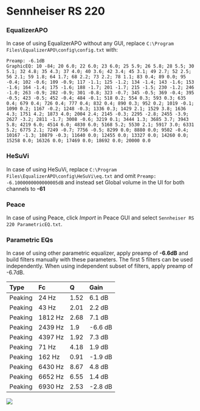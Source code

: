 # Sennheiser RS 220

### EqualizerAPO
In case of using EqualizerAPO without any GUI, replace `C:\Program Files\EqualizerAPO\config\config.txt`
with:
```
Preamp: -6.1dB
GraphicEQ: 10 -84; 20 6.0; 22 6.0; 23 6.0; 25 5.9; 26 5.8; 28 5.5; 30 5.1; 32 4.8; 35 4.3; 37 4.0; 40 3.6; 42 3.4; 45 3.1; 49 2.7; 52 2.5; 56 2.1; 59 1.8; 64 1.7; 68 2.2; 73 2.2; 78 1.1; 83 0.4; 89 0.0; 95 -0.4; 102 -0.6; 109 -0.9; 117 -1.1; 125 -1.2; 134 -1.4; 143 -1.6; 153 -1.6; 164 -1.4; 175 -1.6; 188 -1.7; 201 -1.7; 215 -1.5; 230 -1.2; 246 -1.0; 263 -0.9; 282 -0.9; 301 -0.8; 323 -0.7; 345 -0.5; 369 -0.4; 395 -0.5; 423 -0.5; 452 -0.4; 484 -0.1; 518 0.2; 554 0.3; 593 0.3; 635 0.4; 679 0.4; 726 0.4; 777 0.4; 832 0.4; 890 0.3; 952 0.2; 1019 -0.1; 1090 0.2; 1167 -0.2; 1248 -0.3; 1336 0.3; 1429 2.1; 1529 3.8; 1636 4.3; 1751 4.2; 1873 4.0; 2004 2.4; 2145 -0.3; 2295 -2.8; 2455 -3.9; 2627 -3.2; 2811 -1.7; 3008 -0.6; 3219 0.1; 3444 1.3; 3685 3.7; 3943 5.8; 4219 6.0; 4514 6.0; 4830 6.0; 5168 5.2; 5530 2.1; 5917 3.0; 6331 5.2; 6775 2.1; 7249 -0.7; 7756 -0.5; 8299 0.0; 8880 0.0; 9502 -0.4; 10167 -1.3; 10879 -0.3; 11640 0.0; 12455 0.0; 13327 0.0; 14260 0.0; 15258 0.0; 16326 0.0; 17469 0.0; 18692 0.0; 20000 0.0
```

### HeSuVi
In case of using HeSuVi, replace `C:\Program Files\EqualizerAPO\config\HeSuVi\eq.txt` and omit `Preamp:
-6.1000000000000005dB` and instead set Global volume in the UI for both channels to **-61**

### Peace
In case of using Peace, click *Import* in Peace GUI and select `Sennheiser RS 220 ParametricEQ.txt`.

### Parametric EQs
In case of using other parametric equalizer, apply preamp of **-6.6dB** and build filters manually
with these parameters. The first 5 filters can be used independently.
When using independent subset of filters, apply preamp of -6.7dB.

| Type    | Fc      |    Q | Gain    |
|:--------|:--------|:-----|:--------|
| Peaking | 24 Hz   | 1.52 | 6.1 dB  |
| Peaking | 43 Hz   | 2.01 | 2.2 dB  |
| Peaking | 1812 Hz | 2.68 | 7.1 dB  |
| Peaking | 2439 Hz | 1.9  | -6.6 dB |
| Peaking | 4397 Hz | 1.92 | 7.3 dB  |
| Peaking | 71 Hz   | 4.18 | 1.9 dB  |
| Peaking | 162 Hz  | 0.91 | -1.9 dB |
| Peaking | 6430 Hz | 8.67 | 4.8 dB  |
| Peaking | 6652 Hz | 6.55 | 1.4 dB  |
| Peaking | 6930 Hz | 2.53 | -2.8 dB |

![](https://raw.githubusercontent.com/jaakkopasanen/AutoEq/master/results/headphonecom/sbaf-serious/Sennheiser%20RS%20220/Sennheiser%20RS%20220.png)